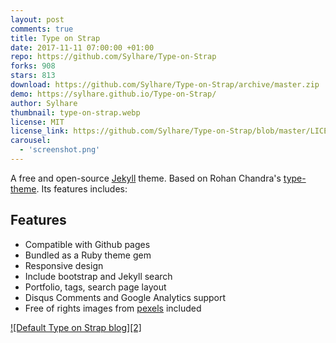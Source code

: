 ```yaml
---
layout: post
comments: true
title: Type on Strap
date: 2017-11-11 07:00:00 +01:00
repo: https://github.com/Sylhare/Type-on-Strap
forks: 908
stars: 813
download: https://github.com/Sylhare/Type-on-Strap/archive/master.zip
demo: https://sylhare.github.io/Type-on-Strap/
author: Sylhare
thumbnail: type-on-strap.webp
license: MIT
license_link: https://github.com/Sylhare/Type-on-Strap/blob/master/LICENSE
carousel:
  - 'screenshot.png'
---
```


A free and open-source [Jekyll](https://jekyllrb.com) theme. Based on Rohan Chandra's [type-theme](https://github.com/rohanchandra/type-theme). Its features includes:

## Features

* Compatible with Github pages
* Bundled as a Ruby theme gem
* Responsive design
* Include bootstrap and Jekyll search
* Portfolio, tags, search page layout
* Disqus Comments and Google Analytics support
* Free of rights images from [pexels](https://www.pexels.com/) included

[![Default Type on Strap blog][2]][1]

[1]: https://sylhare.github.io/Type-on-Strap/
